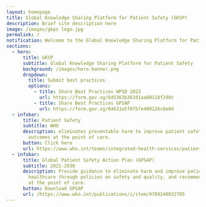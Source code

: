 ```yaml
---
layout: homepage
title: Global Knowledge Sharing Platform for Patient Safety (GKSP)
description: Brief site description here
image: /images/gkps logo.jpg
permalink: /
notification: Welcome to the Global Knowledge Sharing Platform for Patient Safety!
sections:
  - hero:
      title: GKSP
      subtitle: Global Knowledge Sharing Platform for Patient Safety
      background: /images/hero-banner.png
      dropdown:
        title: Submit best practices
        options:
          - title: Share Best Practices WPSD 2023
            url: https://form.gov.sg/645363b36101aa00118f298c
          - title: Share Best Practices GPSAP
            url: https://form.gov.sg/64631e5f0fbfe400126c8e0d
  - infobar:
      title: Patient Safety
      subtitle: WHO
      description: eliminates preventable harm to improve patient safety and health
        outcomes at the point of care.
      button: Click here
      url: https://www.who.int/teams/integrated-health-services/patient-safety
  - infobar:
      title: Global Patient Safety Action Plan (GPSAP)
      subtitle: 2021-2030
      description: Provide guidance to eliminate harm and improve patient safety in
        healthcare through policies on safety and quality, and recommendations
        at the point of care.
      button: Download GPSAP
      url: /https://www.who.int/publications/i/item/9789240032705
---
```

